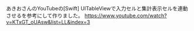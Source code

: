 あきおさんのYouTubeの[Swift] UITableViewで入力セルと集計表示セルを連動させるを参考にして作りました。
https://www.youtube.com/watch?v=KTxGT_oUAsw&list=LL&index=3
